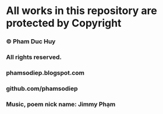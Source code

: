 # All works in this repository are protected by Copyright
### © Pham Duc Huy
### All rights reserved.
### phamsodiep.blogspot.com
### github.com/phamsodiep 
### Music, poem nick name: Jimmy Phạm